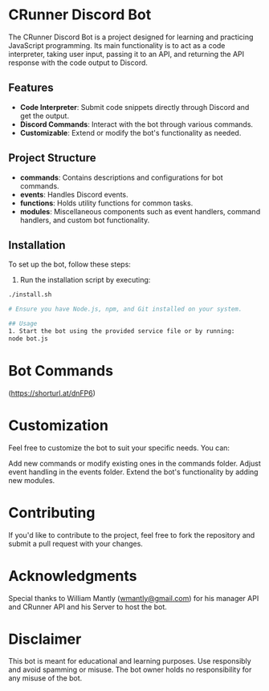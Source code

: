 # CRunner Discord Bot

The CRunner Discord Bot is a project designed for learning and practicing JavaScript programming. Its main functionality is to act as a code interpreter, taking user input, passing it to an API, and returning the API response with the code output to Discord.

## Features

- **Code Interpreter**: Submit code snippets directly through Discord and get the output.
- **Discord Commands**: Interact with the bot through various commands.
- **Customizable**: Extend or modify the bot's functionality as needed.

## Project Structure

- **commands**: Contains descriptions and configurations for bot commands.
- **events**: Handles Discord events.
- **functions**: Holds utility functions for common tasks.
- **modules**: Miscellaneous components such as event handlers, command handlers, and custom bot functionality.

## Installation

To set up the bot, follow these steps:

1. Run the installation script by executing:

```bash
./install.sh

# Ensure you have Node.js, npm, and Git installed on your system.

## Usage
1. Start the bot using the provided service file or by running:
node bot.js

```
# Bot Commands
(https://shorturl.at/dnFP6)


# Customization
Feel free to customize the bot to suit your specific needs. You can:

Add new commands or modify existing ones in the commands folder.
Adjust event handling in the events folder.
Extend the bot's functionality by adding new modules.

# Contributing 
If you'd like to contribute to the project, feel free to fork the repository and submit a pull request with your changes.

# Acknowledgments
Special thanks to William Mantly (wmantly@gmail.com) for his manager API and CRunner API and his Server to host the bot.

# Disclaimer
This bot is meant for educational and learning purposes. Use responsibly and avoid spamming or misuse. The bot owner holds no responsibility for any misuse of the bot.
